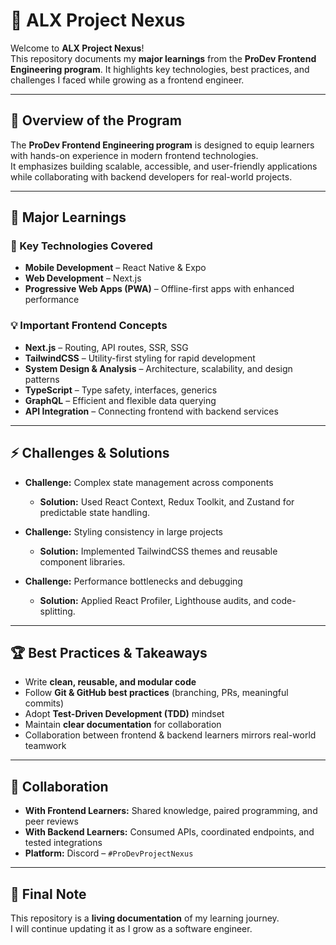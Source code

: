 # 🚀 ALX Project Nexus  

Welcome to **ALX Project Nexus**!  
This repository documents my **major learnings** from the **ProDev Frontend Engineering program**. It highlights key technologies, best practices, and challenges I faced while growing as a frontend engineer.  

---

## 📌 Overview of the Program  

The **ProDev Frontend Engineering program** is designed to equip learners with hands-on experience in modern frontend technologies.  
It emphasizes building scalable, accessible, and user-friendly applications while collaborating with backend developers for real-world projects.  

---

## 🎯 Major Learnings  

### 🔑 Key Technologies Covered  
- **Mobile Development** – React Native & Expo  
- **Web Development** – Next.js  
- **Progressive Web Apps (PWA)** – Offline-first apps with enhanced performance  

### 💡 Important Frontend Concepts  
- **Next.js** – Routing, API routes, SSR, SSG  
- **TailwindCSS** – Utility-first styling for rapid development  
- **System Design & Analysis** – Architecture, scalability, and design patterns  
- **TypeScript** – Type safety, interfaces, generics  
- **GraphQL** – Efficient and flexible data querying  
- **API Integration** – Connecting frontend with backend services  

---

## ⚡ Challenges & Solutions  

- **Challenge:** Complex state management across components  
  - **Solution:** Used React Context, Redux Toolkit, and Zustand for predictable state handling.  

- **Challenge:** Styling consistency in large projects  
  - **Solution:** Implemented TailwindCSS themes and reusable component libraries.  

- **Challenge:** Performance bottlenecks and debugging  
  - **Solution:** Applied React Profiler, Lighthouse audits, and code-splitting.  

---

## 🏆 Best Practices & Takeaways  

- Write **clean, reusable, and modular code**  
- Follow **Git & GitHub best practices** (branching, PRs, meaningful commits)  
- Adopt **Test-Driven Development (TDD)** mindset  
- Maintain **clear documentation** for collaboration  
- Collaboration between frontend & backend learners mirrors real-world teamwork  

---

## 🤝 Collaboration  

- **With Frontend Learners:** Shared knowledge, paired programming, and peer reviews  
- **With Backend Learners:** Consumed APIs, coordinated endpoints, and tested integrations  
- **Platform:** Discord – `#ProDevProjectNexus`  

---

## 📢 Final Note  

This repository is a **living documentation** of my learning journey.  
I will continue updating it as I grow as a software engineer.  

